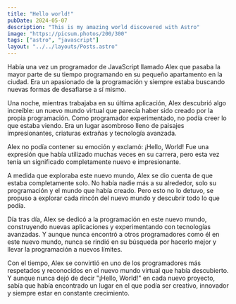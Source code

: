 ```yaml
---
title: "Hello world!"
pubDate: 2024-05-07
description: "This is my amazing world discovered with Astro"
image: "https://picsum.photos/200/300"
tags: ["astro", "javascript"]
layout: "../../layouts/Posts.astro"
---
```


Había una vez un programador de JavaScript llamado Alex que pasaba la mayor parte de su tiempo programando en su pequeño apartamento en la ciudad. Era un apasionado de la programación y siempre estaba buscando nuevas formas de desafiarse a sí mismo.

Una noche, mientras trabajaba en su última aplicación, Alex descubrió algo increíble: un nuevo mundo virtual que parecía haber sido creado por la propia programación. Como programador experimentado, no podía creer lo que estaba viendo. Era un lugar asombroso lleno de paisajes impresionantes, criaturas extrañas y tecnología avanzada.

Alex no podía contener su emoción y exclamó: ¡Hello, World! Fue una expresión que había utilizado muchas veces en su carrera, pero esta vez tenía un significado completamente nuevo e impresionante.

A medida que exploraba este nuevo mundo, Alex se dio cuenta de que estaba completamente solo. No había nadie más a su alrededor, solo su programación y el mundo que había creado. Pero esto no lo detuvo, se propuso a explorar cada rincón del nuevo mundo y descubrir todo lo que podía.

Día tras día, Alex se dedicó a la programación en este nuevo mundo, construyendo nuevas aplicaciones y experimentando con tecnologías avanzadas. Y aunque nunca encontró a otros programadores como él en este nuevo mundo, nunca se rindió en su búsqueda por hacerlo mejor y llevar la programación a nuevos límites.

Con el tiempo, Alex se convirtió en uno de los programadores más respetados y reconocidos en el nuevo mundo virtual que había descubierto. Y aunque nunca dejó de decir "¡Hello, World!" en cada nuevo proyecto, sabía que había encontrado un lugar en el que podía ser creativo, innovador y siempre estar en constante crecimiento.